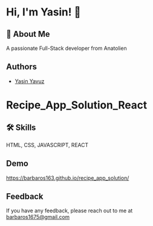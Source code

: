 
# Hi, I'm Yasin! 👋


## 🚀 About Me
A passionate Full-Stack developer from Anatolien


## Authors
- [Yasin Yavuz](https://github.com/barbaros163)


# Recipe_App_Solution_React
## 🛠 Skills
HTML, CSS, JAVASCRIPT, REACT


## Demo
https://barbaros163.github.io/recipe_app_solution/
## Feedback

If you have any feedback, please reach out to me at barbaros1675@gmail.com

